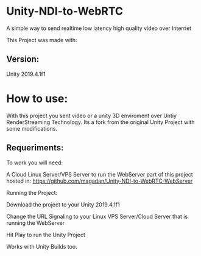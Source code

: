 # Unity-NDI-to-WebRTC
A simple way to send realtime low latency high quality video over Internet

This Project was made with:

## Version: ##

Unity 2019.4.1f1 

# How to use: #

With this project you sent video or a unity 3D enviroment over Untiy RenderStreaming Technology. Its a fork from the original Unity Project with some modifications.

## Requeriments: ##

To work you will need:

A Cloud Linux Server/VPS Server to run the WebServer part of this project hosted in: 
https://github.com/magadan/Unity-NDI-to-WebRTC-WebServer

Running the Project:

Download the project to your Unity 2019.4.1f1

Change the URL Signaling to your Linux VPS Server/Cloud Server that is running the WebServer

Hit Play to run the Unity Project

Works with Unity Builds too.






